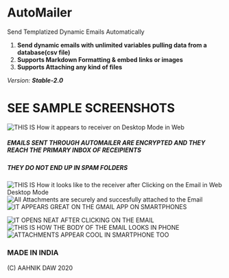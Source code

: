 # AutoMailer
Send Templatized Dynamic Emails Automatically 
1. **Send dynamic emails with unlimited variables pulling data from a database(csv file)**
2. **Supports Markdown Formatting & embed links or images**
3. **Supports Attaching any kind of files**

_Version: **Stable-2.0**_ 
# SEE SAMPLE SCREENSHOTS


![THIS IS How it appears to receiver on Desktop Mode in Web](autoMailerByAahnik/sample_screenshots/pc_scrnsht1.png)


##### EMAILS SENT THROUGH AUTOMAILER ARE ENCRYPTED AND THEY REACH THE PRIMARY INBOX OF RECEIPIENTS 

##### THEY _DO NOT_ END UP IN SPAM FOLDERS

![THIS IS How it looks like to the receiver after Clicking on the Email in Web Desktop Mode](autoMailerByAahnik/sample_screenshots/pc_scrnsht2.png)
![All Attachments are securely and succesfully attached to the Email](autoMailerByAahnik/sample_screenshots/pc_scrnsht3.png)
![IT APPEARS GREAT ON THE GMAIL APP ON SMARTPHONES](autoMailerByAahnik/sample_screenshots/phn_scrnsht1.png)

![IT OPENS NEAT AFTER CLICKING ON THE EMAIL ](autoMailerByAahnik/sample_screenshots/phn_scrnsht2.png)
![ THIS IS HOW THE BODY OF THE EMAIL LOOKS IN PHONE](autoMailerByAahnik/sample_screenshots/phn_scrnsht3.png) 
![ATTACHMENTS APPEAR COOL IN SMARTPHONE TOO](autoMailerByAahnik/sample_screenshots/phn_scrnsht4.png)

### MADE IN INDIA
(C) AAHNIK DAW 2020 
